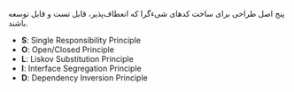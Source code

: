 پنج اصل طراحی برای ساخت کدهای شیءگرا که انعطاف‌پذیر، قابل تست و قابل توسعه باشند.
- **S**: Single Responsibility Principle
- **O**: Open/Closed Principle
- **L**: Liskov Substitution Principle
- **I**: Interface Segregation Principle
- **D**: Dependency Inversion Principle
